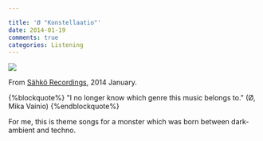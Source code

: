 ```yaml
---

title: 'Ø "Konstellaatio"'
date: 2014-01-19
comments: true
categories: Listening
---
```


<img src="/images/Konstellaatio.jpg" class="image">

From [Sähkö Recordings](http://www.sahkorecordings.com/), 2014 January.

{%blockquote%}
"I no longer know which genre this music belongs to." (Ø, Mika Vainio)
{%endblockquote%}

For me, this is theme songs for a monster which was born between dark-ambient and techno.




